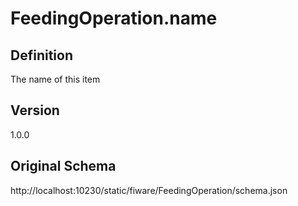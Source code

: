 # FeedingOperation.name

## Definition
The name of this item

## Version
1.0.0

## Original Schema
http://localhost:10230/static/fiware/FeedingOperation/schema.json
